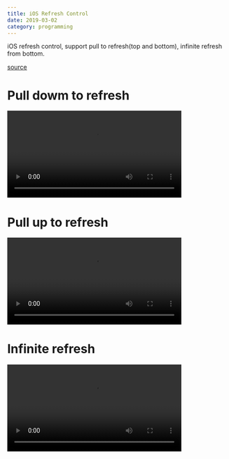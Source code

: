 ```yaml
---
title: iOS Refresh Control
date: 2019-03-02
category: programming
---
```


iOS refresh control, support pull to refresh(top and bottom), infinite refresh from bottom.

[source](https://github.com/songzhou21/ios-refreshControl)

# Pull dowm to refresh

<video width="400" controls>
	<source src="/static/refersh_control/pull.mp4">
</video>

# Pull up to refresh
<video width="400" controls>
	<source src="/static/refersh_control/footer_pull.mp4">
</video>

# Infinite refresh
<video width="400" controls>
	<source src="/static/refersh_control/infinite_footer.mp4">
</video>
